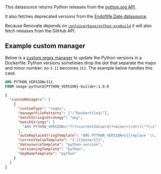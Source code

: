 This datasource returns Python releases from the [python.org API](https://www.python.org/api/v2/downloads/release/).

It also fetches deprecated versions from the [Endoflife Date datasource](../endoflife-date/index.md).

Because Renovate depends on [`containerbase/python-prebuild`](https://github.com/containerbase/python-prebuild/releases) it will also fetch releases from the GitHub API.

## Example custom manager

Below is a [custom regex manager](../../manager/regex/index.md) to update the Python versions in a Dockerfile.
Python versions sometimes drop the dot that separate the major and minor number: so `3.11` becomes `311`.
The example below handles this case.

```dockerfile
ARG PYTHON_VERSION=311
FROM image-python${PYTHON_VERSION}-builder:1.0.0
```

```json
{
  "customManagers": [
    {
      "customType": "regex",
      "managerFilePatterns": ["/^Dockerfile$/"],
      "matchStringsStrategy": "any",
      "matchStrings": [
        "ARG PYTHON_VERSION=\"?(?<currentValue>3(?<minor>\\d+))\"?\\s"
      ],
      "autoReplaceStringTemplate": "ARG PYTHON_VERSION={{{replace '\\.' '' newValue}}}\n",
      "currentValueTemplate": "3.{{{minor}}}",
      "datasourceTemplate": "python-version",
      "versioningTemplate": "python",
      "depNameTemplate": "python"
    }
  ]
}
```
